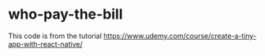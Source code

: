 # who-pay-the-bill
This code is from the tutorial https://www.udemy.com/course/create-a-tiny-app-with-react-native/
